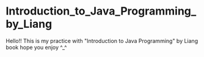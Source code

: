 # Introduction_to_Java_Programming_by_Liang
Hello!! 
This is my practice with "Introduction to Java Programming" by Liang book 
hope you enjoy ^_^
